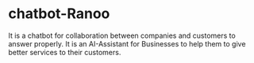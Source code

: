 # chatbot-Ranoo
It is a chatbot for collaboration between companies and customers to answer properly. It is an AI-Assistant for Businesses to help them to give better services to their customers.
